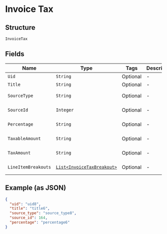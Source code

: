 
# Invoice Tax

## Structure

`InvoiceTax`

## Fields

| Name | Type | Tags | Description | Getter | Setter |
|  --- | --- | --- | --- | --- | --- |
| `Uid` | `String` | Optional | - | String getUid() | setUid(String uid) |
| `Title` | `String` | Optional | - | String getTitle() | setTitle(String title) |
| `SourceType` | `String` | Optional | - | String getSourceType() | setSourceType(String sourceType) |
| `SourceId` | `Integer` | Optional | - | Integer getSourceId() | setSourceId(Integer sourceId) |
| `Percentage` | `String` | Optional | - | String getPercentage() | setPercentage(String percentage) |
| `TaxableAmount` | `String` | Optional | - | String getTaxableAmount() | setTaxableAmount(String taxableAmount) |
| `TaxAmount` | `String` | Optional | - | String getTaxAmount() | setTaxAmount(String taxAmount) |
| `LineItemBreakouts` | [`List<InvoiceTaxBreakout>`](../../doc/models/invoice-tax-breakout.md) | Optional | - | List<InvoiceTaxBreakout> getLineItemBreakouts() | setLineItemBreakouts(List<InvoiceTaxBreakout> lineItemBreakouts) |

## Example (as JSON)

```json
{
  "uid": "uid8",
  "title": "title6",
  "source_type": "source_type8",
  "source_id": 164,
  "percentage": "percentage6"
}
```

